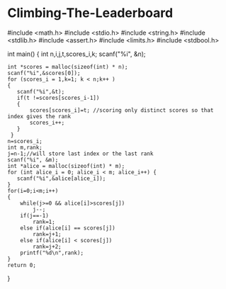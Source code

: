 # Climbing-The-Leaderboard
#include <math.h>
#include <stdio.h>
#include <string.h>
#include <stdlib.h>
#include <assert.h>
#include <limits.h>
#include <stdbool.h>

int main() {
    int n,i,j,t,scores_i,k;
    scanf("%i", &n);
  
    int *scores = malloc(sizeof(int) * n);
    scanf("%i",&scores[0]);
    for (scores_i = 1,k=1; k < n;k++ )
    {
       scanf("%i",&t);
       if(t !=scores[scores_i-1])
       {
           scores[scores_i]=t; //scoring only distinct scores so that index gives the rank
           scores_i++;
       }
     }
    n=scores_i;
    int m,rank;
    j=n-1;//will store last index or the last rank
    scanf("%i", &m);
    int *alice = malloc(sizeof(int) * m);
    for (int alice_i = 0; alice_i < m; alice_i++) {
       scanf("%i",&alice[alice_i]);
    }
    for(i=0;i<m;i++)
    {
        while(j>=0 && alice[i]>scores[j])
            j--;
        if(j==-1)
            rank=1;
        else if(alice[i] == scores[j])
            rank=j+1;
        else if(alice[i] < scores[j])
            rank=j+2;
        printf("%d\n",rank);
    }
    return 0;
}
